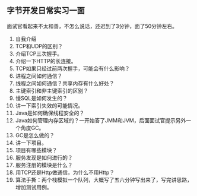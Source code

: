 ## 字节开发日常实习一面

面试官看起来不太和善，不怎么说话，还迟到了3分钟，面了50分钟左右。

1. 自我介绍
2. TCP和UDP的区别？
3. 介绍TCP三次握手。
4. 介绍一下HTTP的长连接。
5. TCP如果只经过前两次握手，可能会有什么影响？
6. 进程之间如何通信？
7. 线程之间如何通信？共享内存有什么好处？
8. 主键索引和非主键索引的区别？
9. 慢SQL是如何发生的？
10. 讲一下索引失效的可能情况。
11. Java是如何确保线程安全的？
12. Java如何管理内存区域的？一开始答了JMM和JVM，后面面试官提示另外一个角度GC。
13. GC是怎么做的？
14. 讲一下项目。
15. 项目有哪些模块？
16. 服务发现是如何进行的？
17. 服务注册的模块是什么？
18. 用TCP还是Http做通信，为什么不用Http？
19. 算法手撕：两个栈模拟一个队列，大概写了五六分钟写出来了，写完讲思路，增加测试用例。